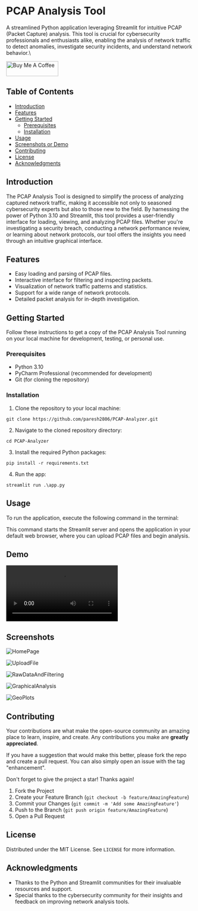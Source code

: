 # PCAP Analysis Tool

A streamlined Python application leveraging Streamlit for intuitive PCAP (Packet Capture) analysis. This tool is crucial for cybersecurity professionals and enthusiasts alike, enabling the analysis of network traffic to detect anomalies, investigate security incidents, and understand network behavior.\\

<a href="https://www.buymeacoffee.com/pareshmakwha" target="_blank"><img src="https://cdn.buymeacoffee.com/buttons/v2/default-yellow.png" alt="Buy Me A Coffee" style="height: 40px !important;width: 140px !important;" ></a>
## Table of Contents

- [Introduction](#introduction)
- [Features](#features)
- [Getting Started](#getting-started)
  - [Prerequisites](#prerequisites)
  - [Installation](#installation)
- [Usage](#usage)
- [Screenshots or Demo](#screenshots-or-demo)
- [Contributing](#contributing)
- [License](#license)
- [Acknowledgments](#acknowledgments)

## Introduction

The PCAP Analysis Tool is designed to simplify the process of analyzing captured network traffic, making it accessible not only to seasoned cybersecurity experts but also to those new to the field. By harnessing the power of Python 3.10 and Streamlit, this tool provides a user-friendly interface for loading, viewing, and analyzing PCAP files. Whether you're investigating a security breach, conducting a network performance review, or learning about network protocols, our tool offers the insights you need through an intuitive graphical interface.

## Features

- Easy loading and parsing of PCAP files.
- Interactive interface for filtering and inspecting packets.
- Visualization of network traffic patterns and statistics.
- Support for a wide range of network protocols.
- Detailed packet analysis for in-depth investigation.

## Getting Started

Follow these instructions to get a copy of the PCAP Analysis Tool running on your local machine for development, testing, or personal use.

### Prerequisites

- Python 3.10
- PyCharm Professional (recommended for development)
- Git (for cloning the repository)

### Installation

1. Clone the repository to your local machine:
```
git clone https://github.com/paresh2806/PCAP-Analyzer.git
```

2. Navigate to the cloned repository directory:
```
cd PCAP-Analyzer
```

3. Install the required Python packages:
```
pip install -r requirements.txt
```
4. Run the app:
```
streamlit run .\app.py
```



## Usage

To run the application, execute the following command in the terminal:




This command starts the Streamlit server and opens the application in your default web browser, where you can upload PCAP files and begin analysis.


## Demo
![Video](https://github.com/paresh2806/PCAP-Analyzer/blob/master/images/Demo_APP.mp4) 


## Screenshots 

![HomePage](https://github.com/paresh2806/PCAP-Analyzer/blob/Features/images/HomePage.PNG) 

![UploadFile](https://github.com/paresh2806/PCAP-Analyzer/blob/Features/images/UploadFile.PNG)

![RawDataAndFiltering](https://github.com/paresh2806/PCAP-Analyzer/blob/Features/images/RawDataAndFiltering.PNG)

![GraphicalAnalysis](https://github.com/paresh2806/PCAP-Analyzer/blob/Features/images/GraphicalAnalysis.PNG)

![GeoPlots](https://github.com/paresh2806/PCAP-Analyzer/blob/Features/images/GeoPlots.PNG)

## Contributing

Your contributions are what make the open-source community an amazing place to learn, inspire, and create. Any contributions you make are **greatly appreciated**.

If you have a suggestion that would make this better, please fork the repo and create a pull request. You can also simply open an issue with the tag "enhancement".

Don't forget to give the project a star! Thanks again!

1. Fork the Project
2. Create your Feature Branch (`git checkout -b feature/AmazingFeature`)
3. Commit your Changes (`git commit -m 'Add some AmazingFeature'`)
4. Push to the Branch (`git push origin feature/AmazingFeature`)
5. Open a Pull Request

## License

Distributed under the MIT License. See `LICENSE` for more information.

## Acknowledgments

- Thanks to the Python and Streamlit communities for their invaluable resources and support.
- Special thanks to the cybersecurity community for their insights and feedback on improving network analysis tools.



